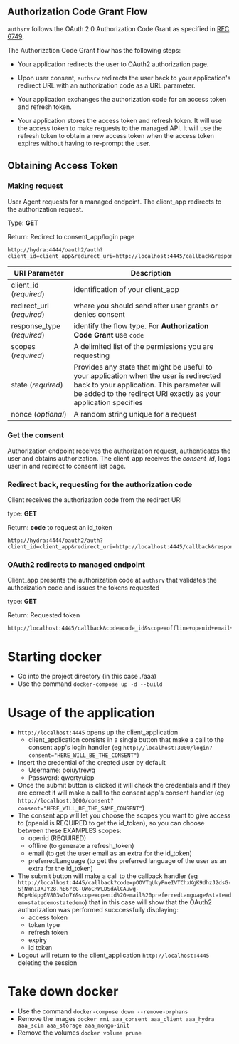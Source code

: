 ## Authorization Code Grant Flow

`authsrv` follows the OAuth 2.0 Authorization Code Grant as specified in [RFC 6749](https://tools.ietf.org/html/rfc6749#section-4.1).

The Authorization Code Grant flow has the following steps:

* Your application redirects the user to OAuth2 authorization page.

* Upon user consent, `authsrv` redirects the user back to your application's redirect URL with an authorization code as a URL parameter.

* Your application exchanges the authorization code for an access token and refresh token.

* Your application stores the access token and refresh token. It will use the access token to make requests to the managed API. It will use the refresh token to obtain a new access token when the access token expires without having to re-prompt the user.


## Obtaining Access Token

### Making request

User Agent requests for a managed endpoint. The client_app redirects to the authorization request.

Type: **GET**

Return: Redirect to consent_app/login page

```http
http://hydra:4444/oauth2/auth?client_id=client_app&redirect_uri=http://localhost:4445/callback&response_type=code&scope=offline+openid+email+preferredLanguage&state=demostatedemostatedemo&nonce=demostatedemostatedemo
```

| **URI Parameter**  | Description  |
|---|---|
| client_id (*required*) | identification of your client_app  |
| redirect_url (*required*) | where you should send after user grants or denies consent  |
| response_type (*required*)  | identify the flow type. For **Authorization Code Grant** use `code`  |
| scopes (*required*) | A delimited list of the permissions you are requesting |
| state (*required*) | Provides any state that might be useful to your application when the user is redirected back to your application. This parameter will be added to the redirect URI exactly as your application specifies |
| nonce (*optional*) | A random string unique for a request |

### Get the consent

Authorization endpoint receives the authorization request, authenticates the user and obtains authorization.
The client_app receives the *consent_id*, logs user in and redirect to consent list page.
        
###  Redirect back, requesting for the authorization code

Client receives the authorization code from the redirect URI

type: **GET**

Return: **code** to request an id_token

```http
http://hydra:4444/oauth2/auth?client_id=client_app&redirect_uri=http://localhost:4445/callback&response_type=code&scope=offline+openid+email+preferredLanguage&state=demostatedemostatedemo&nonce=demostatedemostatedemo&consent_id
```

### OAuth2 redirects to managed endpoint

Client_app presents the authorization code at `authsrv` that validates the authorization code and issues the tokens requested

type: **GET**

Return: Requested token 

```http
http://localhost:4445/callback&code=code_id&scope=offline+openid+email+preferredLanguage&state=demostatedemostatedemo&nonce=demostatedemostatedemo
```

# Starting docker

- Go into the project directory (in this case ./aaa)
- Use the command `docker-compose up -d --build`

# Usage of the application

- `http://localhost:4445` opens up the client_application 
    - client_application consists in a single button that make a call to the consent app's login handler (eg `http://localhost:3000/login?consent="HERE_WILL_BE_THE_CONSENT"`)
- Insert the credential of the created user by default 
    - Username: poiuytrewq
    - Password: qwertyuiop
- Once the submit button is clicked it will check the credentials and if they are correct it will make a call to the consent app's consent handler (eg `http://localhost:3000/consent?consent="HERE_WILL_BE_THE_SAME_CONSENT"`)
- The consent app will let you choose the scopes you want to give access to (openid is REQUIRED to get the id_token), so you can choose between these EXAMPLES scopes:
    - openid (REQUIRED)
    - offline (to generate a refresh_token)
    - email (to get the user email as an extra for the id_token)
    - preferredLanguage (to get the preferred language of the user as an extra for the id_token)
- The submit button will make a call to the callback handler (eg `http://localhost:4445/callback?code=pOOVTqUkyPneIVTChxKgK9dhzJ2dsG-SjNWn1JXJY28.hB6rcG-UWoCRWLDSdAlCAuwg-RCpHd4pg6V803wJo7Y&scope=openid%20email%20preferredLanguage&state=demostatedemostatedemo`) that in this case will show that the OAuth2 authorization was performed succcessfully displaying:
    - access token
    - token type
    - refresh token
    - expiry
    - id token
- Logout will return to the client_application `http://localhost:4445` deleting the session

# Take down docker

- Use the command `docker-compose down --remove-orphans`
- Remove the images `docker rmi aaa_consent aaa_client aaa_hydra aaa_scim aaa_storage aaa_mongo-init`
- Remove the volumes `docker volume prune`


